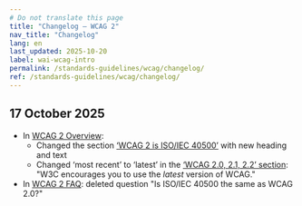 ```yaml
---
# Do not translate this page
title: "Changelog – WCAG 2"
nav_title: "Changelog"
lang: en
last_updated: 2025-10-20
label: wai-wcag-intro
permalink: /standards-guidelines/wcag/changelog/
ref: /standards-guidelines/wcag/changelog/
---
```


## 17 October 2025

* In [WCAG 2 Overview](/standards-guidelines/wcag/):
  * Changed the section [‘WCAG 2 is ISO/IEC 40500’](/standards-guidelines/wcag/#iso) with new heading and text
  * Changed ‘most recent’ to ‘latest’ in the [‘WCAG 2.0, 2.1, 2.2’ section](/standards-guidelines/wcag/#versions): "W3C encourages you to use the _latest_ version of WCAG."
* In [WCAG 2 FAQ](/standards-guidelines/wcag/faq/): deleted question "Is ISO/IEC 40500 the same as WCAG 2.0?"
